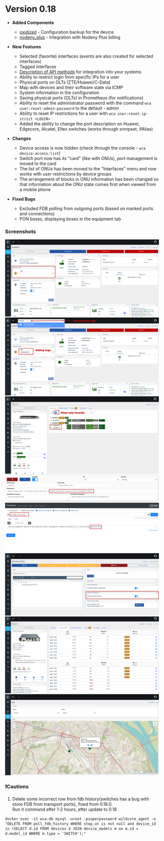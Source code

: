 # Version 0.18 

* **Added Components**
    - [oxidized](../components/oxidized.md) - Configuration backup for the device
    - [nodeny_plus](../components/nodeny_plus.md) - Integration with Nodeny Plus billing

* **New Features**
    - Selected (favorite) interfaces (events are also created for selected interfaces)
    - Tagged interfaces
    - [Description of API methods](../api/examples.md) for integration into your systems
    - Ability to restrict login from specific IPs for a user
    - Physical ports on OLTs (ZTE/Huawei/C-Data)
    - Map with devices and their software state via ICMP
    - System information in the configuration
    - Saving physical ports (OLTs) in Prometheus (for notifications)
    - Ability to reset the administrator password with the command `wca user:reset-admin-password` to the default - admin
    - Ability to reset IP restrictions for a user with `wca user:reset-ip-strict <LOGIN>`
    - Added the ability to change the port description on Huawei, Edgecore, Alcatel, Eltex switches (works through snmpset, ifAlias)

* **Changes**
    - Device access is now hidden (check through the console - `wca device-access:list`)
    - Switch port now has its "card" (like with ONUs), port management is moved to the card
    - The list of ONUs has been moved to the "Interfaces" menu and now works with user restrictions by device groups
    - The arrangement of blocks in ONU information has been changed so that information about the ONU state comes first when viewed from a mobile phone

* **Fixed Bugs**
    - Excluded FDB polling from outgoing ports (based on marked ports and connections)
    - PON boxes, displaying boxes in the equipment tab 


### Screenshots 
![](../assets/0_18/tags.png)
![](../assets/0_18/searching_by_tag.png)
![](../assets/0_18/favorite_on_olt.png)
![](../assets/0_18/new_event_with_favorite_interface.png)
![](../assets/0_18/tags_in_prometheus.png)
![](../assets/0_18/oxidized_backups.png)
![](../assets/0_18/phys_ports.png)
![](../assets/0_18/device_map.png)
 
### ❗Cautions
1. Delete some incorrect row from fdb history(switches has a bug with store FDB from transport ports), fixed from 0.18.0.     
   Run it command after 1-2 hours, after update to 0.18
``` 
docker exec -it wca-db mysql -uroot -psuperpassword wildcore_agent -e "DELETE FROM poll_fdb_history WHERE stop_at is not null and device_id in (SELECT d.id FROM devices d JOIN device_models m on m.id = d.model_id WHERE m.type = 'SWITCH');"
```